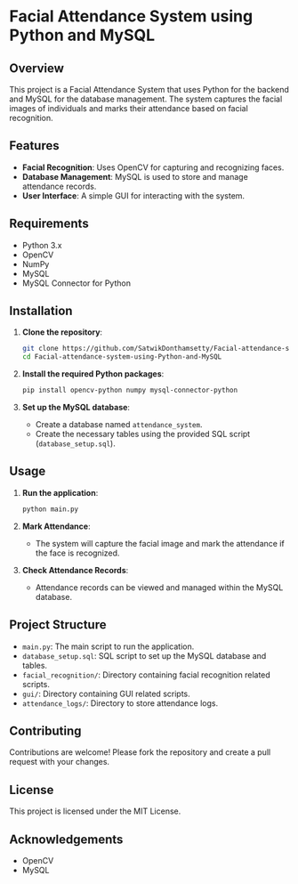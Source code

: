 # Facial Attendance System using Python and MySQL

## Overview

This project is a Facial Attendance System that uses Python for the backend and MySQL for the database management. The system captures the facial images of individuals and marks their attendance based on facial recognition. 

## Features

- **Facial Recognition**: Uses OpenCV for capturing and recognizing faces.
- **Database Management**: MySQL is used to store and manage attendance records.
- **User Interface**: A simple GUI for interacting with the system.

## Requirements

- Python 3.x
- OpenCV
- NumPy
- MySQL
- MySQL Connector for Python

## Installation

1. **Clone the repository**:
   ```bash
   git clone https://github.com/SatwikDonthamsetty/Facial-attendance-system-using-Python-and-MySQL.git
   cd Facial-attendance-system-using-Python-and-MySQL
   ```

2. **Install the required Python packages**:
   ```bash
   pip install opencv-python numpy mysql-connector-python
   ```

3. **Set up the MySQL database**:
   - Create a database named `attendance_system`.
   - Create the necessary tables using the provided SQL script (`database_setup.sql`).

## Usage

1. **Run the application**:
   ```bash
   python main.py
   ```

2. **Mark Attendance**:
   - The system will capture the facial image and mark the attendance if the face is recognized.

3. **Check Attendance Records**:
   - Attendance records can be viewed and managed within the MySQL database.

## Project Structure

- `main.py`: The main script to run the application.
- `database_setup.sql`: SQL script to set up the MySQL database and tables.
- `facial_recognition/`: Directory containing facial recognition related scripts.
- `gui/`: Directory containing GUI related scripts.
- `attendance_logs/`: Directory to store attendance logs.

## Contributing

Contributions are welcome! Please fork the repository and create a pull request with your changes.

## License

This project is licensed under the MIT License.

## Acknowledgements

- OpenCV
- MySQL
